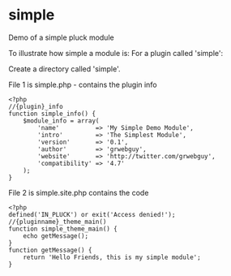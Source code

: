 # simple
Demo of a simple pluck module

To illustrate how simple a module is:
For a plugin called 'simple':

Create a directory called 'simple'.

File 1 is simple.php - contains the plugin info

```{php}
<?php
//{plugin}_info
function simple_info() {
    $module_info = array(
        'name'          => 'My Simple Demo Module',
        'intro'         => 'The Simplest Module',
        'version'       => '0.1',
        'author'        => 'grwebguy',
        'website'       => 'http://twitter.com/grwebguy',
        'compatibility' => '4.7'
    );
}
```

File 2 is simple.site.php contains the code

```{php}
<?php
defined('IN_PLUCK') or exit('Access denied!');
//{pluginname}_theme_main()
function simple_theme_main() {
    echo getMessage();
}
function getMessage() {
    return 'Hello Friends, this is my simple module';
}
```
